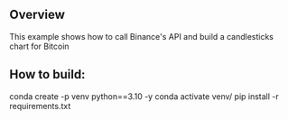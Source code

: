 ## Overview

This example shows how to call Binance's API and build a candlesticks chart for Bitcoin


## How to build:

conda create -p venv python==3.10 -y
conda activate venv/
pip install -r requirements.txt